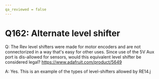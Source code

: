 ```yaml
---
qa_reviewed = false
---
```


# Q162: Alternate level shifter

Q: The Rev level shifters were made for motor encoders and are not connectorized in a way that's easy for other uses. Since use of the 5V Aux port is dis-allowed for sensors, would this equivalent level shifter be considered legal?
https://www.adafruit.com/product/5649

A: Yes. This is an example of the types of level-shifters allowed by RE14.j